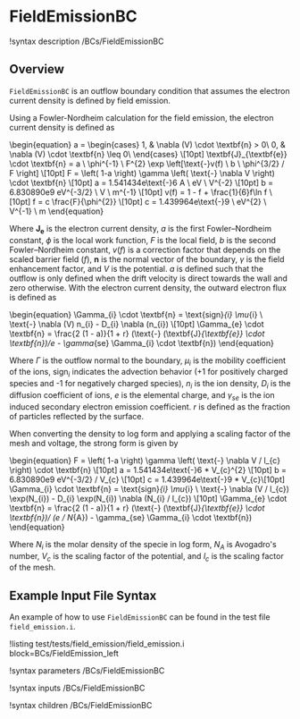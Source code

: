 # FieldEmissionBC

!syntax description /BCs/FieldEmissionBC

## Overview

`FieldEmissionBC` is an outflow boundary condition that assumes the electron current density is defined by field emission.

Using a Fowler-Nordheim calculation for the field emission, the electron current density is defined as

\begin{equation}
a =
\begin{cases}
1, & \nabla (V) \cdot \textbf{n} > 0\\
0, & \nabla (V) \cdot \textbf{n} \leq 0\\
\end{cases} \\[10pt]
\textbf{J}_{\textbf{e}} \cdot \textbf{n} = a \ \phi^{-1} \ F^{2} \exp \left[\text{-}v(f) \ b \ \phi^{3/2} / F \right] \\[10pt]
F =  \left( 1-a \right) \gamma \left( \text{-} \nabla V \right) \cdot \textbf{n}  \\[10pt]
a = 1.541434e\text{-}6 A \ eV \ V^{-2} \\[10pt]
b = 6.830890e9 eV^{-3/2} \ V \ m^{-1} \\[10pt]
v(f) = 1 - f + \frac{1}{6}f\ln f \\[10pt]
f = c \frac{F}{\phi^{2}} \\[10pt]
c = 1.439964e\text{-}9 \ eV^{2} \ V^{-1} \ m
\end{equation}

Where $\textbf{J}_{\textbf{e}}$ is the electron current density, $a$ is the first Fowler–Nordheim constant, $\phi$ is the local work function, $F$ is the local field, $b$ is the second Fowler–Nordheim constant, $v(f)$ is a correction factor that depends on the scaled barrier field ($f$), $\textbf{n}$ is the normal vector of the boundary, $\gamma$ is the field enhancement factor, and $V$ is the potential. $a$ is defined such that the outflow is only defined when the drift velocity is direct towards the wall and zero otherwise. With the electron current density, the outward electron flux is defined as

\begin{equation}
\Gamma_{i} \cdot \textbf{n}  = \text{sign}_{i} \mu_{i} \ \text{-} \nabla (V) n_{i} - D_{i} \nabla (n_{i}) \\[10pt]
\Gamma_{e} \cdot \textbf{n}  = \frac{2 (1 - a)}{1 + r} (\text{-} (\textbf{J}_{\textbf{e}} \cdot \textbf{n})/e - \gamma_{se} \Gamma_{i} \cdot \textbf{n})
\end{equation}

Where $\Gamma$ is the outflow normal to the boundary, $\mu_{i}$ is the mobility coefficient of the ions, $\text{sign}_{i}$ indicates the advection behavior ($\text{+}1$ for positively charged species and $\text{-}1$ for negatively charged species), $n_{i}$ is the ion density, $D_{i}$ is the diffusion coefficient of ions, $e$ is the elemental charge, and $\gamma_{se}$ is the ion induced secondary electron emission coefficient. $r$ is defined as the fraction of particles reflected by the surface.

When converting the density to log form and applying a scaling factor of the mesh and voltage, the strong form is given by


\begin{equation}
F =  \left( 1-a \right) \gamma \left( \text{-} \nabla V / l_{c} \right) \cdot \textbf{n}  \\[10pt]
a = 1.541434e\text{-}6 * V_{c}^{2} \\[10pt]
b = 6.830890e9 eV^{-3/2} / V_{c} \\[10pt]
c = 1.439964e\text{-}9 * V_{c}\\[10pt]
\Gamma_{i} \cdot \textbf{n}  = \text{sign}_{i} \mu_{i} \ \text{-} \nabla (V / l_{c}) \exp(N_{i}) - D_{i} \exp(N_{i}) \nabla (N_{i} / l_{c}) \\[10pt]
\Gamma_{e} \cdot \textbf{n}  = \frac{2 (1 - a)}{1 + r} (\text{-} (\textbf{J}_{\textbf{e}} \cdot \textbf{n})/ (e / N_{A}) - \gamma_{se} \Gamma_{i} \cdot \textbf{n})
\end{equation}

Where $N_{i}$ is the molar density of the specie in log form, $N_{A}$ is Avogadro's number, $V_{c}$ is the scaling factor of the potential, and $l_{c}$ is the scaling factor of the mesh.



## Example Input File Syntax

An example of how to use `FieldEmissionBC` can be found in the
test file `field_emission.i`.

!listing test/tests/field_emission/field_emission.i block=BCs/FieldEmission_left


!syntax parameters /BCs/FieldEmissionBC

!syntax inputs /BCs/FieldEmissionBC

!syntax children /BCs/FieldEmissionBC
